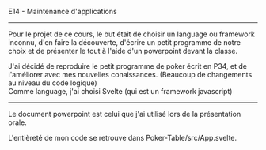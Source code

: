 E14 - Maintenance d'applications

<hr>

Pour le projet de ce cours, le but était de choisir un language ou framework inconnu, d'en faire la découverte, d'écrire un petit programme de notre choix et de présenter le tout à l'aide d'un powerpoint devant la classe. <br>

J'ai décidé de reproduire le petit programme de poker écrit en P34, et de l'améliorer avec mes nouvelles conaissances. (Beaucoup de changements au niveau du code logique)<br>
Comme language, j'ai choisi Svelte (qui est un framework javascript)

<hr>

Le document powerpoint est celui que j'ai utilisé lors de la présentation orale. <br>

L'entièreté de mon code se retrouve dans Poker-Table/src/App.svelte.<br>





    
    
